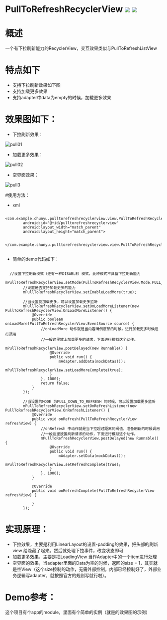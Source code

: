 # PullToRefreshRecyclerView [![](https://img.shields.io/badge/version-1.0.0-blue.svg)]()  [![](https://img.shields.io/badge/License-MIT-blue.svg)]()

# 概述
一个有下拉刷新能力的RecyclerView，交互效果类似与PullToRefreshListView

# 特点如下
- 支持下拉刷新效果如下图
- 支持加载更多效果
- 支持adapter中data为empty的时候，加载更多效果

# 效果图如下：

- 下拉刷新效果：

![pull01](https://lh3.googleusercontent.com/-vLpZeu04yy4/Wm7FhsnDPLI/AAAAAAAAEy8/tyRGnsIJKaE8pNignzAiKwzWn_jdEO13gCHMYCw/I/pull01.gif)


- 加载更多效果： 

![pull02](https://lh3.googleusercontent.com/-OlunKjTqP6E/Wm7FjJUoSQI/AAAAAAAAEzA/6u7z7xE5XTYqqVlYTUjG_-l4bfXdUzs9QCHMYCw/I/pull02.gif)


- 空界面效果：

![pull3](https://lh3.googleusercontent.com/-YtbnsbuVI2w/Wm7FAW_dJwI/AAAAAAAAExk/4GyfPabWmH8j_InLMY5VJKtqx1lSDpwdACHMYCw/I/pull3.gif)


#使用方法：
- xml

```
    <com.example.chunyu.pulltorefreshrecyclerview.view.PullToRefreshRecyclerView
        android:id="@+id/pulltorefreshrecyclerview"
        android:layout_width="match_parent"
        android:layout_height="match_parent">

    </com.example.chunyu.pulltorefreshrecyclerview.view.PullToRefreshRecyclerView>
    
```


- 简单的demo代码如下：

```

  //设置下拉刷新模式（还有一种DISABLE）模式，此种模式不具备下拉刷新能力
        mPullToRefreshRecyclerView.setMode(PullToRefreshRecyclerView.Mode.PULL_DOWN_TO_REFRESH);
        //设置是否支持加载更多的能力
        mPullToRefreshRecyclerView.setEnableLoadMore(true);

        //当设置能加载更多，可以设置加载更多监听
        mPullToRefreshRecyclerView.setOnLoadMoreListener(new PullToRefreshRecyclerView.OnLoadMoreListener() {
            @Override
            public boolean onLoadMore(PullToRefreshRecyclerView.EventSource source) {
                //onLoadMore 动作就是当内容滑倒底部的时候，进行加载更多时候进行调用
                //一般这里放上加载更多的请求，下面进行模拟这个动作。
                                mPullToRefreshRecyclerView.postDelayed(new Runnable() {
                    @Override
                    public void run() {
                        mAdapter.addData(mockDatas());
                        mPullToRefreshRecyclerView.setLoadMoreComplete(true);
                    }
                }, 1000);
                return false;
            }
        });

        //当设置的MODE 为PULL_DOWN_TO_REFRESH 的时候，可以设置加载更多监听
        mPullToRefreshRecyclerView.setOnRefreshListener(new PullToRefreshRecyclerView.OnRefreshListener() {
            @Override
            public void onRefresh(PullToRefreshRecyclerView refreshView) {
                //onRefresh 中动作就是当下拉超过距离的阀值，准备刷新的时候调用
                //一般这里放置刷新请求的动作，下面进行模拟这个动作。
                mPullToRefreshRecyclerView.postDelayed(new Runnable() {
                    @Override
                    public void run() {
                        mAdapter.setData(mockDatas());
                        mPullToRefreshRecyclerView.setRefreshComplete(true);
                    }
                }, 1000);
            }

            @Override
            public void onRefreshComplete(PullToRefreshRecyclerView refreshView) {

            }
        });

```

# 实现原理：

- 下拉效果，主要是利用LinearLayout的设置-padding的效果，把头部的刷新view 给隐藏了起来。然后就处理下拉事件，改变状态即可
- 加载更多效果，主要是把LoadingView 当作Adapter中的一个item进行处理
- 空界面的效果，当adapter里面的Data为空的时候，返回的size = 1，其实就是空View（这个size控制的动作，无需外部控制，内部已经控制好了，外部业务逻辑写adapter，就按照官方的规则写就行啦）。


# Demo参考：
这个项目有个app的module，里面有个简单的实例（就是的效果图的示例）



